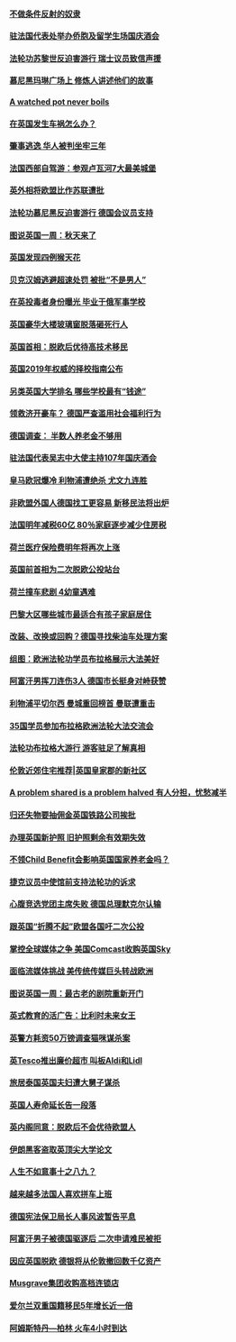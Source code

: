 #### [不做条件反射的奴隶](../pages/nsc974/n10771821.md?t=10091232) 

#### [驻法国代表处举办侨胞及留学生场国庆酒会](../pages/nsc974/n10769921.md?t=10091232) 

#### [法轮功苏黎世反迫害游行 瑞士议员致信声援](../pages/nsc974/n10767250.md?t=10091232) 

#### [慕尼黑玛琳广场上 修炼人讲述他们的故事](../pages/nsc974/n10762990.md?t=10091232) 

#### [A watched pot never boils](../pages/nsc974/n10763822.md?t=10091232) 

#### [在英国发生车祸怎么办？](../pages/nsc974/n10763811.md?t=10091232) 

#### [肇事逃逸 华人被判坐牢三年](../pages/nsc974/n10763799.md?t=10091232) 

#### [法国西部自驾游：参观卢瓦河7大最美城堡](../pages/nsc974/n10760218.md?t=10091232) 

#### [英外相将欧盟比作苏联遭批](../pages/nsc974/n10761274.md?t=10091232) 

#### [法轮功慕尼黑反迫害游行 德国会议员支持](../pages/nsc974/n10760664.md?t=10091232) 

#### [图说英国一周：秋天来了](../pages/nsc974/n10761380.md?t=10091232) 

#### [英国发现四例猴天花](../pages/nsc974/n10761362.md?t=10091232) 

#### [贝克汉姆逃避超速处罚 被批“不是男人”](../pages/nsc974/n10761349.md?t=10091232) 

#### [在英投毒者身份曝光 毕业于俄军事学校](../pages/nsc974/n10761338.md?t=10091232) 

#### [英国豪华大楼玻璃窗脱落砸死行人](../pages/nsc974/n10761334.md?t=10091232) 

#### [英国首相：脱欧后优待高技术移民](../pages/nsc974/n10761323.md?t=10091232) 

#### [英国2019年权威的择校指南公布](../pages/nsc974/n10761253.md?t=10091232) 

#### [另类英国大学排名 哪些学校最有“钱途”](../pages/nsc974/n10760972.md?t=10091232) 

#### [领救济开豪车？ 德国严查滥用社会福利行为](../pages/nsc974/n10760730.md?t=10091232) 

#### [德国调查：  半数人养老金不够用](../pages/nsc974/n10760552.md?t=10091232) 

#### [驻法国代表吴志中大使主持107年国庆酒会](../pages/nsc974/n10760458.md?t=10091232) 

#### [皇马欧冠爆冷 利物浦遭绝杀 尤文九连胜](../pages/nsc974/n10759476.md?t=10091232) 

#### [非欧盟外国人德国找工更容易 新移民法将出炉](../pages/nsc974/n10758904.md?t=10091232) 

#### [法国明年减税60亿 80％家庭逐步减少住房税](../pages/nsc974/n10758112.md?t=10091232) 

#### [荷兰医疗保险费明年将再次上涨](../pages/nsc974/n10758614.md?t=10091232) 

#### [英国前首相为二次脱欧公投站台](../pages/nsc974/n10756382.md?t=10091232) 

#### [荷兰撞车悲剧 4幼童遇难](../pages/nsc974/n10758529.md?t=10091232) 

#### [巴黎大区哪些城市最适合有孩子家庭居住](../pages/nsc974/n10758451.md?t=10091232) 

#### [改装、改换或回购？德国寻找柴油车处理方案](../pages/nsc974/n10755781.md?t=10091232) 

#### [组图：欧洲法轮功学员布拉格展示大法美好](../pages/nsc974/n10756084.md?t=10091232) 

#### [阿富汗男挥刀连伤3人 德国市长挺身对峙获赞](../pages/nsc974/n10755624.md?t=10091232) 

#### [利物浦平切尔西 曼城重回榜首 曼联遭重击](../pages/nsc974/n10752442.md?t=10091232) 

#### [35国学员参加布拉格欧洲法轮大法交流会](../pages/nsc974/n10751371.md?t=10091232) 

#### [法轮功布拉格大游行 游客驻足了解真相](../pages/nsc974/n10749360.md?t=10091232) 

#### [伦敦近郊住宅推荐|英国皇家郡的新社区](../pages/nsc974/n10748402.md?t=10091232) 

#### [A problem shared is a problem halved 有人分担，忧愁减半](../pages/nsc974/n10748007.md?t=10091232) 

#### [归还失物要抽佣金英国铁路公司挨批](../pages/nsc974/n10747998.md?t=10091232) 

#### [办理英国新护照 旧护照剩余有效期失效](../pages/nsc974/n10747991.md?t=10091232) 

#### [不领Child Benefit会影响英国国家养老金吗？](../pages/nsc974/n10747977.md?t=10091232) 

#### [捷克议员中使馆前支持法轮功的诉求](../pages/nsc974/n10747691.md?t=10091232) 

#### [心腹竞选党团主席失败 德国总理默克尔认输](../pages/nsc974/n10746576.md?t=10091232) 

#### [跟英国“折腾不起”欧盟各国吁二次公投](../pages/nsc974/n10746245.md?t=10091232) 

#### [掌控全球媒体之争 美国Comcast收购英国Sky](../pages/nsc974/n10746184.md?t=10091232) 

#### [面临流媒体挑战 美传统传媒巨头转战欧洲](../pages/nsc974/n10746233.md?t=10091232) 

#### [图说英国一周：最古老的剧院重新开门](../pages/nsc974/n10746284.md?t=10091232) 

#### [英式教育的活广告：比利时未来女王](../pages/nsc974/n10746280.md?t=10091232) 

#### [英警方耗资50万镑调查猫咪谋杀案](../pages/nsc974/n10746272.md?t=10091232) 

#### [英Tesco推出廉价超市 叫板Aldi和Lidl](../pages/nsc974/n10746265.md?t=10091232) 

#### [旅居泰国英国夫妇遭大舅子谋杀](../pages/nsc974/n10746263.md?t=10091232) 

#### [英国人寿命延长告一段落](../pages/nsc974/n10746259.md?t=10091232) 

#### [英内阁同意：脱欧后不会优待欧盟人](../pages/nsc974/n10746255.md?t=10091232) 

#### [伊朗黑客盗取英顶尖大学论文](../pages/nsc974/n10746250.md?t=10091232) 

#### [人生不如意事十之八九？](../pages/nsc974/n10745399.md?t=10091232) 

#### [越来越多法国人喜欢拼车上班](../pages/nsc974/n10743007.md?t=10091232) 

#### [德国宪法保卫局长人事风波暂告平息](../pages/nsc974/n10742793.md?t=10091232) 

#### [阿富汗男子被德国驱逐后 二次申请难民被拒](../pages/nsc974/n10742927.md?t=10091232) 

#### [因应英国脱欧 德银将从伦敦撤回数千亿资产](../pages/nsc974/n10739653.md?t=10091232) 

#### [Musgrave集团收购高档连锁店](../pages/nsc974/n10740570.md?t=10091232) 

#### [爱尔兰双重国籍移民5年增长近一倍](../pages/nsc974/n10740498.md?t=10091232) 

#### [阿姆斯特丹—柏林 火车4小时到达](../pages/nsc974/n10740435.md?t=10091232) 

